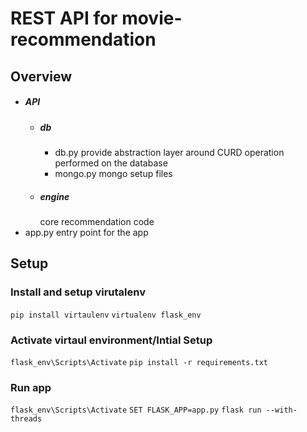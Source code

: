 # REST API for movie-recommendation
## Overview

- ##### API
    - ##### db 
        - db.py
            provide abstraction layer around CURD operation performed on the database
        - mongo.py
            mongo setup files
    - ##### engine
        core recommendation code
- app.py
    entry point for the app 


## Setup 
### Install and setup virutalenv 

` pip install virtaulenv `
` virtualenv flask_env `

### Activate virtaul environment/Intial Setup

`flask_env\Scripts\Activate`
`pip install -r requirements.txt`

### Run app 

`flask_env\Scripts\Activate`
`SET FLASK_APP=app.py`
`flask run --with-threads`
